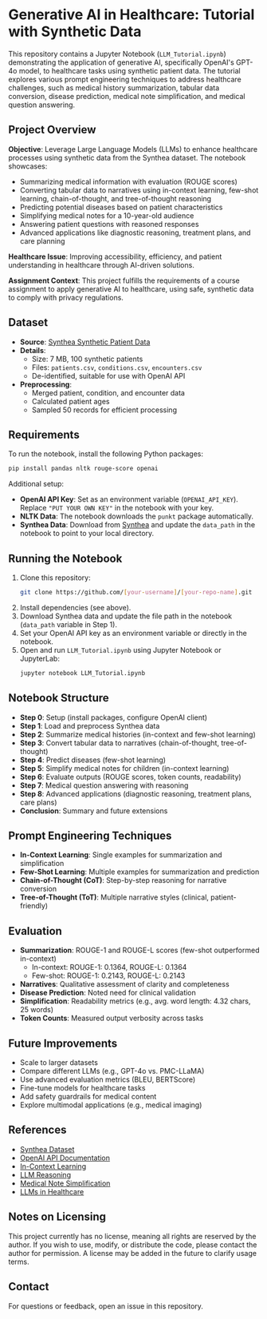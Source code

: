# Generative AI in Healthcare: Tutorial with Synthetic Data

This repository contains a Jupyter Notebook (`LLM_Tutorial.ipynb`) demonstrating the application of generative AI, specifically OpenAI's GPT-4o model, to healthcare tasks using synthetic patient data. The tutorial explores various prompt engineering techniques to address healthcare challenges, such as medical history summarization, tabular data conversion, disease prediction, medical note simplification, and medical question answering.

## Project Overview

**Objective**: Leverage Large Language Models (LLMs) to enhance healthcare processes using synthetic data from the Synthea dataset. The notebook showcases:
- Summarizing medical information with evaluation (ROUGE scores)
- Converting tabular data to narratives using in-context learning, few-shot learning, chain-of-thought, and tree-of-thought reasoning
- Predicting potential diseases based on patient characteristics
- Simplifying medical notes for a 10-year-old audience
- Answering patient questions with reasoned responses
- Advanced applications like diagnostic reasoning, treatment plans, and care planning

**Healthcare Issue**: Improving accessibility, efficiency, and patient understanding in healthcare through AI-driven solutions.

**Assignment Context**: This project fulfills the requirements of a course assignment to apply generative AI to healthcare, using safe, synthetic data to comply with privacy regulations.

## Dataset

- **Source**: [Synthea Synthetic Patient Data](https://synthea.mitre.org/downloads)
- **Details**:
  - Size: 7 MB, 100 synthetic patients
  - Files: `patients.csv`, `conditions.csv`, `encounters.csv`
  - De-identified, suitable for use with OpenAI API
- **Preprocessing**:
  - Merged patient, condition, and encounter data
  - Calculated patient ages
  - Sampled 50 records for efficient processing

## Requirements

To run the notebook, install the following Python packages:
```bash
pip install pandas nltk rouge-score openai
```

Additional setup:
- **OpenAI API Key**: Set as an environment variable (`OPENAI_API_KEY`). Replace `"PUT YOUR OWN KEY"` in the notebook with your key.
- **NLTK Data**: The notebook downloads the `punkt` package automatically.
- **Synthea Data**: Download from [Synthea](https://synthea.mitre.org/downloads) and update the `data_path` in the notebook to point to your local directory.

## Running the Notebook

1. Clone this repository:
   ```bash
   git clone https://github.com/[your-username]/[your-repo-name].git
   ```
2. Install dependencies (see above).
3. Download Synthea data and update the file path in the notebook (`data_path` variable in Step 1).
4. Set your OpenAI API key as an environment variable or directly in the notebook.
5. Open and run `LLM_Tutorial.ipynb` using Jupyter Notebook or JupyterLab:
   ```bash
   jupyter notebook LLM_Tutorial.ipynb
   ```

## Notebook Structure

- **Step 0**: Setup (install packages, configure OpenAI client)
- **Step 1**: Load and preprocess Synthea data
- **Step 2**: Summarize medical histories (in-context and few-shot learning)
- **Step 3**: Convert tabular data to narratives (chain-of-thought, tree-of-thought)
- **Step 4**: Predict diseases (few-shot learning)
- **Step 5**: Simplify medical notes for children (in-context learning)
- **Step 6**: Evaluate outputs (ROUGE scores, token counts, readability)
- **Step 7**: Medical question answering with reasoning
- **Step 8**: Advanced applications (diagnostic reasoning, treatment plans, care plans)
- **Conclusion**: Summary and future extensions

## Prompt Engineering Techniques

- **In-Context Learning**: Single examples for summarization and simplification
- **Few-Shot Learning**: Multiple examples for summarization and prediction
- **Chain-of-Thought (CoT)**: Step-by-step reasoning for narrative conversion
- **Tree-of-Thought (ToT)**: Multiple narrative styles (clinical, patient-friendly)

## Evaluation

- **Summarization**: ROUGE-1 and ROUGE-L scores (few-shot outperformed in-context)
  - In-context: ROUGE-1: 0.1364, ROUGE-L: 0.1364
  - Few-shot: ROUGE-1: 0.2143, ROUGE-L: 0.2143
- **Narratives**: Qualitative assessment of clarity and completeness
- **Disease Prediction**: Noted need for clinical validation
- **Simplification**: Readability metrics (e.g., avg. word length: 4.32 chars, 25 words)
- **Token Counts**: Measured output verbosity across tasks

## Future Improvements

- Scale to larger datasets
- Compare different LLMs (e.g., GPT-4o vs. PMC-LLaMA)
- Use advanced evaluation metrics (BLEU, BERTScore)
- Fine-tune models for healthcare tasks
- Add safety guardrails for medical content
- Explore multimodal applications (e.g., medical imaging)

## References

- [Synthea Dataset](https://synthea.mitre.org/downloads)
- [OpenAI API Documentation](https://platform.openai.com/docs/)
- [In-Context Learning](https://aclanthology.org/2022.deelio-1.10.pdf)
- [LLM Reasoning](https://github.com/atfortes/Awesome-LLM-Reasoning)
- [Medical Note Simplification](https://pmc.ncbi.nlm.nih.gov/articles/PMC8861686/)
- [LLMs in Healthcare](https://www.nature.com/articles/s43856-023-00370-1)

## Notes on Licensing

This project currently has no license, meaning all rights are reserved by the author. If you wish to use, modify, or distribute the code, please contact the author for permission. A license may be added in the future to clarify usage terms.

## Contact

For questions or feedback, open an issue in this repository.
